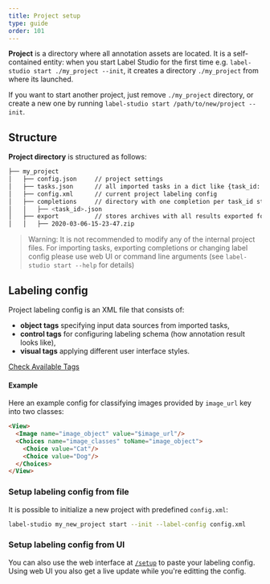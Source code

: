 ```yaml
---
title: Project setup
type: guide
order: 101
---
```


**Project** is a directory where all annotation assets are located. It is a self-contained entity: when you start Label Studio for the first time e.g. `label-studio start ./my_project --init`,
it creates a directory `./my_project` from where its launched.

If you want to start another project, just remove `./my_project` directory, or create a new one by running `label-studio start /path/to/new/project --init`.

## Structure

**Project directory** is structured as follows:

```bash
├── my_project
│   ├── config.json     // project settings
│   ├── tasks.json      // all imported tasks in a dict like {task_id: task}
│   ├── config.xml      // current project labeling config
│   ├── completions     // directory with one completion per task_id stored in one file
│   │   ├── <task_id>.json
│   ├── export          // stores archives with all results exported form web UI 
│   │   ├── 2020-03-06-15-23-47.zip
```

> Warning: It is not recommended to modify any of the internal project files. For importing tasks, exporting completions or changing label config please use web UI or command line arguments (see `label-studio start --help` for details)

## Labeling config

Project labeling config is an XML file that consists of:

- **object tags** specifying input data sources from imported tasks,
- **control tags** for configuring labeling schema (how annotation result looks like),
- **visual tags** applying different user interface styles.

<a class="button" href="/tags">Check Available Tags</a>

#### Example

Here an example config for classifying images provided by `image_url` key into two classes:

```html
<View>
  <Image name="image_object" value="$image_url"/>
  <Choices name="image_classes" toName="image_object">
    <Choice value="Cat"/>
    <Choice value="Dog"/>
  </Choices>
</View>
```

### Setup labeling config from file

It is possible to initialize a new project with predefined `config.xml`:

```bash
label-studio my_new_project start --init --label-config config.xml
```

### Setup labeling config from UI

You can also use the web interface at [`/setup`](http://localhost:8080/setup) to paste your labeling config. Using web UI you also get a live update while you're editting the config.
